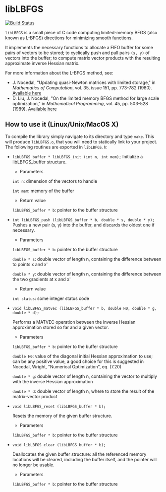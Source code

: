 # libLBFGS

[![Build Status](https://travis-ci.org/lostella/libLBFGS.svg)](https://travis-ci.org/lostella/libLBFGS)

`libLBFGS` is a small piece of C code computing
limited-memory BFGS (also known as L-BFGS) directions for minimizing smooth functions.

It implements the necessary functions to allocate a FIFO buffer for some pairs of vectors to be stored;
to cyclically push and pull pairs `(s, y)` of vectors into the buffer; to compute matrix vector
products with the resulting approximate inverse Hessian matrix.

For more information about the L-BFGS method, see:

* J. Nocedal, "Updating quasi-Newton matrices with limited storage," in *Mathematics of Computation*, vol. 35, issue 151, pp. 773-782 (1980). [Available here](http://www.ams.org/journals/mcom/1980-35-151/S0025-5718-1980-0572855-7/)
* D. Liu, J. Nocedal, "On the limited memory BFGS method for large scale optimization," in *Mathematical Programming*, vol. 45, pp. 503-528 (1989). [Available here](http://link.springer.com/article/10.1007%2FBF01589116)

## How to use it (Linux/Unix/MacOS X)

To compile the library simply navigate to its directory and type `make`.
This will produce `libLBFGS.o`, that you will need to statically link to your project.
The following routines are exported in `libLBFGS.h`:

* `libLBFGS_buffer * libLBFGS_init (int n, int mem);`
    Initialize a libLBFGS_buffer structure.

    * Parameters
    
     `int n`: dimension of the vectors to handle

     `int mem`: memory of the buffer

    * Return value
    
     `libLBFGS_buffer * b`: pointer to the buffer structure

* `int libLBFGS_push (libLBFGS_buffer * b, double * s, double * y);`
    Pushes a new pair (s, y) into the buffer, and discards the oldest one if necessary.

    * Parameters

     `libLBFGS_buffer * b`: pointer to the buffer structure

     `double * s`: double vector of length n, containing the difference between to points x and x'

     `double * y`: double vector of length n, containing the difference between the two gradients at x and x'

    * Return value

     `int status`: some integer status code

* `void libLBFGS_matvec (libLBFGS_buffer * b, double H0, double * g, double * d);`

    Performs a MATVEC operation between the inverse Hessian approximation stored so far and a given vector.

    * Parameters

     `libLBFGS_buffer * b`: pointer to the buffer structure

     `double H0`: value of the diagonal initial Hessian approximation to use; can be any positive value, a good choice for this is suggested in Nocedal, Wright, "Numerical Optimization", eq. (7.20)

     `double * g`: double vector of length n, containing the vector to multiply with the inverse Hessian approximation

     `double * d`: double vector of length n, where to store the result of the matrix-vector product

* `void libLBFGS_reset (libLBFGS_buffer * b);`

    Resets the memory of the given buffer structure.

    * Parameters

     `libLBFGS_buffer * b`: pointer to the buffer structure

* `void libLBFGS_clear (libLBFGS_buffer * b);`

    Deallocates the given buffer structure: all the referenced memory locations will be cleared, including the buffer itself, and the pointer will no longer be usable.

    * Parameters
    
     `libLBFGS_buffer * b`: pointer to the buffer structure
